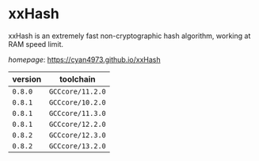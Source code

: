 # xxHash

xxHash is an extremely fast non-cryptographic hash algorithm, working at RAM speed limit.

*homepage*: <https://cyan4973.github.io/xxHash>

version | toolchain
--------|----------
``0.8.0`` | ``GCCcore/11.2.0``
``0.8.1`` | ``GCCcore/10.2.0``
``0.8.1`` | ``GCCcore/11.3.0``
``0.8.1`` | ``GCCcore/12.2.0``
``0.8.2`` | ``GCCcore/12.3.0``
``0.8.2`` | ``GCCcore/13.2.0``
